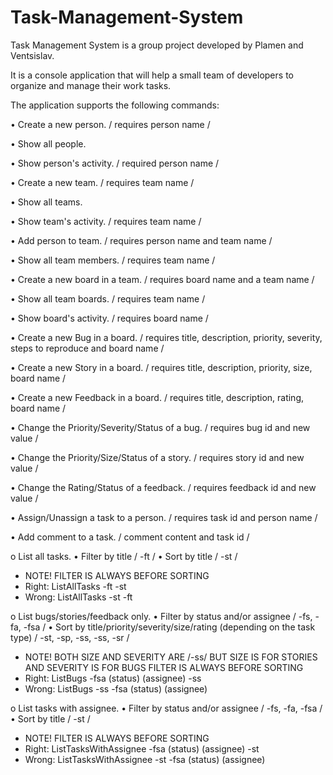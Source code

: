# Task-Management-System

Task Management System is a group project developed by Plamen and Ventsislav.

It is a console application that will help a small team of developers to organize and manage their work tasks.

The application supports the following commands:

• Create a new person. / requires person name /

• Show all people.

• Show person's activity. / required person name /

• Create a new team. / requires team name /

• Show all teams.

• Show team's activity. / requires team name /

• Add person to team. / requires person name and team name /

• Show all team members. / requires team name /

• Create a new board in a team. / requires board name and a team name /

• Show all team boards. / requires team name /

• Show board's activity. / requires board name /

• Create a new Bug in a board. / requires title, description, priority, severity, steps to reproduce and board name / 

• Create a new Story in a board. / requires title, description, priority, size, board name /

• Create a new Feedback in a board. / requires title, description, rating, board name /

• Change the Priority/Severity/Status of a bug. / requires bug id and new value /

• Change the Priority/Size/Status of a story. / requires story id and new value /

• Change the Rating/Status of a feedback. / requires feedback id and new value /

• Assign/Unassign a task to a person. / requires task id and person name / 

• Add comment to a task. / comment content and task id /

o List all tasks.
• Filter by title / -ft /
• Sort by title / -st /
  - NOTE! FILTER IS ALWAYS BEFORE SORTING
  - Right: ListAllTasks -ft -st
  - Wrong: ListAllTasks -st -ft

o List bugs/stories/feedback only.
• Filter by status and/or assignee / -fs, -fa, -fsa /
• Sort by title/priority/severity/size/rating (depending on the task type) / -st, -sp, -ss, -ss, -sr / 
  - NOTE! BOTH SIZE AND SEVERITY ARE /-ss/ BUT SIZE IS FOR STORIES AND SEVERITY IS FOR BUGS
          FILTER IS ALWAYS BEFORE SORTING
  - Right: ListBugs -fsa (status) (assignee) -ss
  - Wrong: ListBugs -ss -fsa (status) (assignee)
    
o List tasks with assignee.
• Filter by status and/or assignee / -fs, -fa, -fsa /
• Sort by title / -st /
  - NOTE! FILTER IS ALWAYS BEFORE SORTING
  - Right: ListTasksWithAssignee -fsa (status) (assignee) -st
  - Wrong: ListTasksWithAssignee -st -fsa (status) (assignee)

